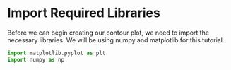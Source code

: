 # Import Required Libraries

Before we can begin creating our contour plot, we need to import the necessary libraries. We will be using numpy and matplotlib for this tutorial.

```python
import matplotlib.pyplot as plt
import numpy as np
```
